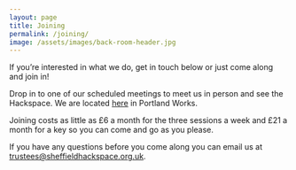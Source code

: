 ```yaml
---
layout: page
title: Joining
permalink: /joining/
image: /assets/images/back-room-header.jpg
---
```


If you’re interested in what we do, get in touch below or just come along and join in!

Drop in to one of our scheduled meetings to meet us in person and see the Hackspace. We are located [here](https://goo.gl/maps/aZR2bM7N73FBo6pf9) in Portland Works.

Joining costs as little as £6 a month for the three sessions a week and £21 a month for a key so you can come and go as you please.

If you have any questions before you come along you can email us at [trustees@sheffieldhackspace.org.uk](mailto:trustees@sheffieldhackspace.org.uk).
